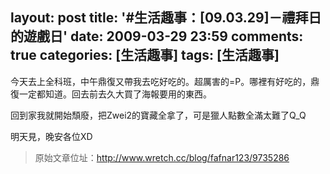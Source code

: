 layout: post
title: '#生活趣事：[09.03.29]－禮拜日的遊戲日'
date: 2009-03-29 23:59
comments: true
categories: [生活趣事]
tags: [生活趣事]
---
今天去上全科班，中午鼎復又帶我去吃好吃的。超厲害的=P。哪裡有好吃的，鼎復一定都知道。回去前去久大買了海報要用的東西。

回到家我就開始頹廢，把Zwei2的寶藏全拿了，可是獵人點數全滿太難了Q_Q

明天見，晚安各位XD

> 原始文章位址：http://www.wretch.cc/blog/fafnar123/9735286